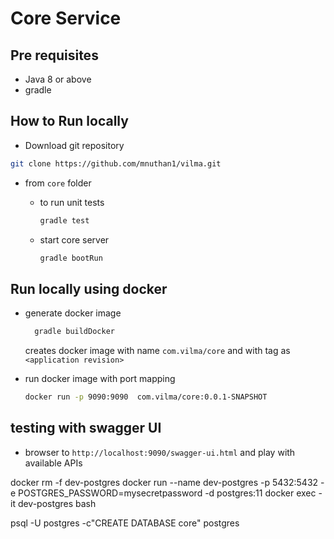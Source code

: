 # Core Service

## Pre requisites

* Java 8 or above
* gradle

## How to Run locally

* Download git repository

```bash
git clone https://github.com/mnuthan1/vilma.git
```

* from `core` folder
  * to run unit tests

    ```bash
    gradle test
    ```

  * start core server

    ```bash
    gradle bootRun
    ```

## Run locally using docker

* generate docker image

  ```bash
    gradle buildDocker
  ```

  creates docker image with name `com.vilma/core` and with tag as `<application revision>`

* run docker image with port mapping

  ```bash
  docker run -p 9090:9090  com.vilma/core:0.0.1-SNAPSHOT
  ```

## testing with swagger UI

* browser to `http://localhost:9090/swagger-ui.html` and play with available APIs


docker rm -f dev-postgres
docker run --name dev-postgres -p 5432:5432 -e POSTGRES_PASSWORD=mysecretpassword -d postgres:11
docker exec -it dev-postgres  bash

psql -U postgres -c"CREATE DATABASE core" postgres


